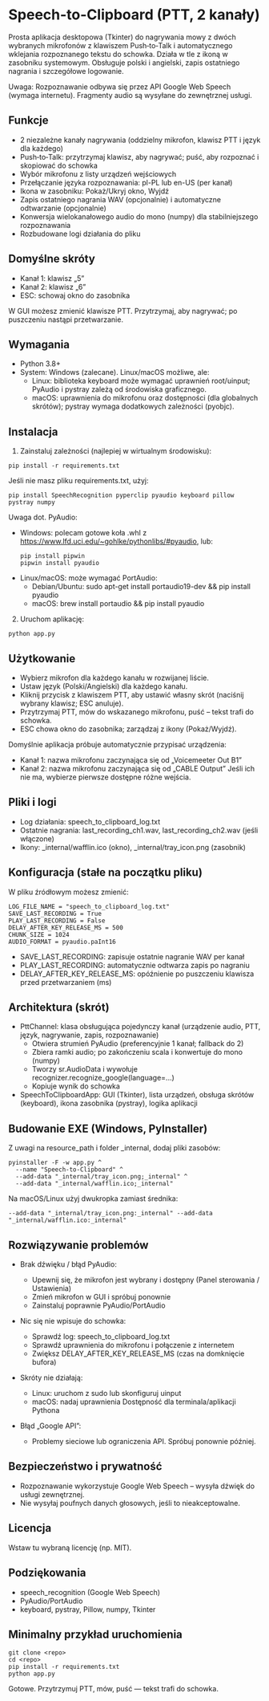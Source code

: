 # Speech-to-Clipboard (PTT, 2 kanały)

Prosta aplikacja desktopowa (Tkinter) do nagrywania mowy z dwóch wybranych mikrofonów z klawiszem Push‑to‑Talk i automatycznego wklejania rozpoznanego tekstu do schowka. Działa w tle z ikoną w zasobniku systemowym. Obsługuje polski i angielski, zapis ostatniego nagrania i szczegółowe logowanie.

Uwaga: Rozpoznawanie odbywa się przez API Google Web Speech (wymaga internetu). Fragmenty audio są wysyłane do zewnętrznej usługi.

## Funkcje

- 2 niezależne kanały nagrywania (oddzielny mikrofon, klawisz PTT i język dla każdego)
- Push‑to‑Talk: przytrzymaj klawisz, aby nagrywać; puść, aby rozpoznać i skopiować do schowka
- Wybór mikrofonu z listy urządzeń wejściowych
- Przełączanie języka rozpoznawania: pl-PL lub en-US (per kanał)
- Ikona w zasobniku: Pokaż/Ukryj okno, Wyjdź
- Zapis ostatniego nagrania WAV (opcjonalnie) i automatyczne odtwarzanie (opcjonalnie)
- Konwersja wielokanałowego audio do mono (numpy) dla stabilniejszego rozpoznawania
- Rozbudowane logi działania do pliku

## Domyślne skróty

- Kanał 1: klawisz „5”
- Kanał 2: klawisz „6”
- ESC: schowaj okno do zasobnika

W GUI możesz zmienić klawisze PTT. Przytrzymaj, aby nagrywać; po puszczeniu nastąpi przetwarzanie.

## Wymagania

- Python 3.8+
- System: Windows (zalecane). Linux/macOS możliwe, ale:
  - Linux: biblioteka keyboard może wymagać uprawnień root/uinput; PyAudio i pystray zależą od środowiska graficznego.
  - macOS: uprawnienia do mikrofonu oraz dostępności (dla globalnych skrótów); pystray wymaga dodatkowych zależności (pyobjc).

## Instalacja

1) Zainstaluj zależności (najlepiej w wirtualnym środowisku):
```
pip install -r requirements.txt
```

Jeśli nie masz pliku requirements.txt, użyj:
```
pip install SpeechRecognition pyperclip pyaudio keyboard pillow pystray numpy
```

Uwaga dot. PyAudio:
- Windows: polecam gotowe koła .whl z https://www.lfd.uci.edu/~gohlke/pythonlibs/#pyaudio, lub:
  ```
  pip install pipwin
  pipwin install pyaudio
  ```
- Linux/macOS: może wymagać PortAudio:
  - Debian/Ubuntu: sudo apt-get install portaudio19-dev && pip install pyaudio
  - macOS: brew install portaudio && pip install pyaudio

2) Uruchom aplikację:
```
python app.py
```

## Użytkowanie

- Wybierz mikrofon dla każdego kanału w rozwijanej liście.
- Ustaw język (Polski/Angielski) dla każdego kanału.
- Kliknij przycisk z klawiszem PTT, aby ustawić własny skrót (naciśnij wybrany klawisz; ESC anuluje).
- Przytrzymaj PTT, mów do wskazanego mikrofonu, puść – tekst trafi do schowka.
- ESC chowa okno do zasobnika; zarządzaj z ikony (Pokaż/Wyjdź).

Domyślnie aplikacja próbuje automatycznie przypisać urządzenia:
- Kanał 1: nazwa mikrofonu zaczynająca się od „Voicemeeter Out B1”
- Kanał 2: nazwa mikrofonu zaczynająca się od „CABLE Output”
Jeśli ich nie ma, wybierze pierwsze dostępne różne wejścia.

## Pliki i logi

- Log działania: speech_to_clipboard_log.txt
- Ostatnie nagrania: last_recording_ch1.wav, last_recording_ch2.wav (jeśli włączone)
- Ikony: _internal/wafflin.ico (okno), _internal/tray_icon.png (zasobnik)

## Konfiguracja (stałe na początku pliku)

W pliku źródłowym możesz zmienić:
```
LOG_FILE_NAME = "speech_to_clipboard_log.txt"
SAVE_LAST_RECORDING = True
PLAY_LAST_RECORDING = False
DELAY_AFTER_KEY_RELEASE_MS = 500
CHUNK_SIZE = 1024
AUDIO_FORMAT = pyaudio.paInt16
```

- SAVE_LAST_RECORDING: zapisuje ostatnie nagranie WAV per kanał
- PLAY_LAST_RECORDING: automatycznie odtwarza zapis po nagraniu
- DELAY_AFTER_KEY_RELEASE_MS: opóźnienie po puszczeniu klawisza przed przetwarzaniem (ms)

## Architektura (skrót)

- PttChannel: klasa obsługująca pojedynczy kanał (urządzenie audio, PTT, język, nagrywanie, zapis, rozpoznawanie)
  - Otwiera strumień PyAudio (preferencyjnie 1 kanał; fallback do 2)
  - Zbiera ramki audio; po zakończeniu scala i konwertuje do mono (numpy)
  - Tworzy sr.AudioData i wywołuje recognizer.recognize_google(language=...)
  - Kopiuje wynik do schowka
- SpeechToClipboardApp: GUI (Tkinter), lista urządzeń, obsługa skrótów (keyboard), ikona zasobnika (pystray), logika aplikacji

## Budowanie EXE (Windows, PyInstaller)

Z uwagi na resource_path i folder _internal, dodaj pliki zasobów:
```
pyinstaller -F -w app.py ^
  --name "Speech-to-Clipboard" ^
  --add-data "_internal/tray_icon.png;_internal" ^
  --add-data "_internal/wafflin.ico;_internal"
```

Na macOS/Linux użyj dwukropka zamiast średnika:
```
--add-data "_internal/tray_icon.png:_internal" --add-data "_internal/wafflin.ico:_internal"
```

## Rozwiązywanie problemów

- Brak dźwięku / błąd PyAudio:
  - Upewnij się, że mikrofon jest wybrany i dostępny (Panel sterowania / Ustawienia)
  - Zmień mikrofon w GUI i spróbuj ponownie
  - Zainstaluj poprawnie PyAudio/PortAudio

- Nic się nie wpisuje do schowka:
  - Sprawdź log: speech_to_clipboard_log.txt
  - Sprawdź uprawnienia do mikrofonu i połączenie z internetem
  - Zwiększ DELAY_AFTER_KEY_RELEASE_MS (czas na domknięcie bufora)

- Skróty nie działają:
  - Linux: uruchom z sudo lub skonfiguruj uinput
  - macOS: nadaj uprawnienia Dostępność dla terminala/aplikacji Pythona

- Błąd „Google API”:
  - Problemy sieciowe lub ograniczenia API. Spróbuj ponownie później.

## Bezpieczeństwo i prywatność

- Rozpoznawanie wykorzystuje Google Web Speech – wysyła dźwięk do usługi zewnętrznej.
- Nie wysyłaj poufnych danych głosowych, jeśli to nieakceptowalne.

## Licencja

Wstaw tu wybraną licencję (np. MIT).

## Podziękowania

- speech_recognition (Google Web Speech)
- PyAudio/PortAudio
- keyboard, pystray, Pillow, numpy, Tkinter

## Minimalny przykład uruchomienia

```
git clone <repo>
cd <repo>
pip install -r requirements.txt
python app.py
```

Gotowe. Przytrzymuj PTT, mów, puść — tekst trafi do schowka.
